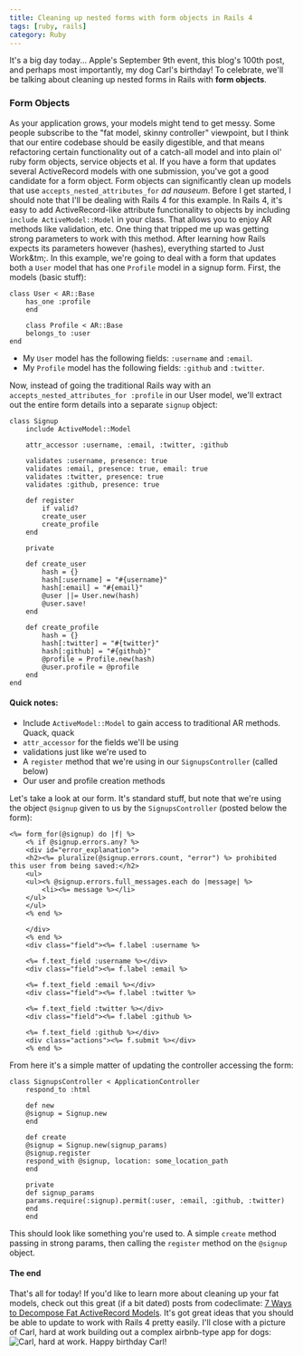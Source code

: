 ```yaml
---
title: Cleaning up nested forms with form objects in Rails 4
tags: [ruby, rails]
category: Ruby
---
```


It's a big day today... Apple's September 9th event, this blog's 100th post, and perhaps most importantly, my dog Carl's birthday! To celebrate, we'll be talking about cleaning up nested forms in Rails with **form objects**.

### Form Objects

 As your application grows, your models might tend to get messy. Some people subscribe to the "fat model, skinny controller" viewpoint, but I think that our entire codebase should be easily digestible, and that means refactoring certain functionality out of a catch-all model and into plain ol' ruby form objects, service objects et al. If you have a form that updates several ActiveRecord models with one submission, you've got a good candidate for a form object. Form objects can significantly clean up models that use `accepts_nested_attributes_for` *ad nauseum*. Before I get started, I should note that I'll be dealing with Rails 4 for this example. In Rails 4, it's easy to add ActiveRecord-like attribute functionality to objects by including `include ActiveModel::Model` in your class. That allows you to enjoy AR methods like validation, etc. One thing that tripped me up was getting strong parameters to work with this method. After learning how Rails expects its parameters however (hashes), everything started to Just Work&tm;. In this example, we're going to deal with a form that updates both a `User` model that has one `Profile` model in a signup form. First, the models (basic stuff):

~~~
class User < AR::Base
	has_one :profile
	end

	class Profile < AR::Base
	belongs_to :user
end
~~~

- My `User` model has the following fields: `:username` and `:email`.
- My `Profile` model has the following fields: `:github` and `:twitter`.

Now, instead of going the traditional Rails way with an `accepts_nested_attributes_for :profile` in our User model, we'll extract out the entire form details into a separate `signup` object:

~~~
class Signup
	include ActiveModel::Model

	attr_accessor :username, :email, :twitter, :github

	validates :username, presence: true
	validates :email, presence: true, email: true
	validates :twitter, presence: true
	validates :github, presence: true

	def register
		if valid?
		create_user
		create_profile
	end

	private

	def create_user
		hash = {}
		hash[:username] = "#{username}"
		hash[:email] = "#{email}"
		@user ||= User.new(hash)
		@user.save!
	end

	def create_profile
		hash = {}
		hash[:twitter] = "#{twitter}"
		hash[:github] = "#{github}"
		@profile = Profile.new(hash)
		@user.profile = @profile
	end
end
~~~

#### Quick notes:

- Include `ActiveModel::Model` to gain access to traditional AR methods. Quack, quack
- `attr_accessor` for the fields we'll be using
- validations just like we're used to
- A `register` method that we're using in our `SignupsController` (called below)
- Our user and profile creation methods

Let's take a look at our form. It's standard stuff, but note that we're using the object `@signup` given to us by the `SignupsController` (posted below the form):

~~~
<%= form_for(@signup) do |f| %>
	<% if @signup.errors.any? %>
	<div id="error_explanation">
	<h2><%= pluralize(@signup.errors.count, "error") %> prohibited this user from being saved:</h2>
	<ul>
	<ul><% @signup.errors.full_messages.each do |message| %>
	    <li><%= message %></li>
	</ul>
	</ul>
	<% end %>

	</div>
	<% end %>
	<div class="field"><%= f.label :username %>

	<%= f.text_field :username %></div>
	<div class="field"><%= f.label :email %>

	<%= f.text_field :email %></div>
	<div class="field"><%= f.label :twitter %>

	<%= f.text_field :twitter %></div>
	<div class="field"><%= f.label :github %>

	<%= f.text_field :github %></div>
	<div class="actions"><%= f.submit %></div>
	<% end %>
~~~

From here it's a simple matter of updating the controller accessing the form:

~~~  
class SignupsController < ApplicationController
	respond_to :html

	def new
	@signup = Signup.new
	end

	def create
	@signup = Signup.new(signup_params)
	@signup.register
	respond_with @signup, location: some_location_path
	end

	private
	def signup_params
	params.require(:signup).permit(:user, :email, :github, :twitter)
	end
	end
~~~

This should look like something you're used to. A simple `create` method passing in strong params, then calling the `register` method on the `@signup` object.

#### The end

 That's all for today! If you'd like to learn more about cleaning up your fat models, check out this great (if a bit dated) posts from codeclimate: [7 Ways to Decompose Fat ActiveRecord Models](http://blog.codeclimate.com/blog/2012/10/17/7-ways-to-decompose-fat-activerecord-models/). It's got great ideas that you should be able to update to work with Rails 4 pretty easily. I'll close with a picture of Carl, hard at work building out a complex airbnb-type app for dogs: ![Carl, hard at work.](http://res.cloudinary.com/dstrunk/image/upload/v1414083560/2013-09-07-14_24_53-2_sqptrn.jpg) Happy birthday Carl!
